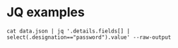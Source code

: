 # JQ examples

```
cat data.json | jq '.details.fields[] | select(.designation=="password").value' --raw-output
```
